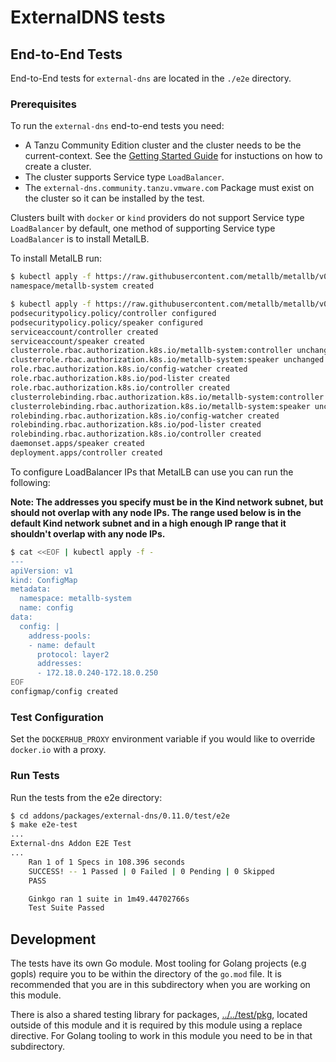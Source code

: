 # ExternalDNS tests

## End-to-End Tests

End-to-End tests for `external-dns` are located in the `./e2e` directory.

### Prerequisites

To run the `external-dns` end-to-end tests you need:

* A Tanzu Community Edition cluster and the cluster needs to be the
  current-context. See the [Getting Started
  Guide](https://tanzucommunityedition.io/docs/getting-started/) for
  instuctions on how to create a cluster.
* The cluster supports Service type `LoadBalancer`.
* The `external-dns.community.tanzu.vmware.com` Package must exist on the
  cluster so it can be installed by the test.

Clusters built with `docker` or `kind` providers do not support Service type
`LoadBalancer` by default, one method of supporting Service type `LoadBalancer`
is to install MetalLB.

To install MetalLB run:

```bash
$ kubectl apply -f https://raw.githubusercontent.com/metallb/metallb/v0.12.1/manifests/namespace.yaml
namespace/metallb-system created
```

```bash
$ kubectl apply -f https://raw.githubusercontent.com/metallb/metallb/v0.12.1/manifests/metallb.yaml
podsecuritypolicy.policy/controller configured
podsecuritypolicy.policy/speaker configured
serviceaccount/controller created
serviceaccount/speaker created
clusterrole.rbac.authorization.k8s.io/metallb-system:controller unchanged
clusterrole.rbac.authorization.k8s.io/metallb-system:speaker unchanged
role.rbac.authorization.k8s.io/config-watcher created
role.rbac.authorization.k8s.io/pod-lister created
role.rbac.authorization.k8s.io/controller created
clusterrolebinding.rbac.authorization.k8s.io/metallb-system:controller unchanged
clusterrolebinding.rbac.authorization.k8s.io/metallb-system:speaker unchanged
rolebinding.rbac.authorization.k8s.io/config-watcher created
rolebinding.rbac.authorization.k8s.io/pod-lister created
rolebinding.rbac.authorization.k8s.io/controller created
daemonset.apps/speaker created
deployment.apps/controller created
```

To configure LoadBalancer IPs that MetalLB can use you can run the following:

**Note: The addresses you specify must be in the Kind network subnet, but should
not overlap with any node IPs. The range used below is in the default Kind
network subnet and in a high enough IP range that it shouldn't overlap with any
node IPs.**

```bash
$ cat <<EOF | kubectl apply -f -
---
apiVersion: v1
kind: ConfigMap
metadata:
  namespace: metallb-system
  name: config
data:
  config: |
    address-pools:
    - name: default
      protocol: layer2
      addresses:
      - 172.18.0.240-172.18.0.250
EOF
configmap/config created
```

### Test Configuration

Set the `DOCKERHUB_PROXY` environment variable if you would like to override
`docker.io` with a proxy.

### Run Tests

Run the tests from the e2e directory:

```bash
$ cd addons/packages/external-dns/0.11.0/test/e2e
$ make e2e-test
...
External-dns Addon E2E Test
...
    Ran 1 of 1 Specs in 108.396 seconds
    SUCCESS! -- 1 Passed | 0 Failed | 0 Pending | 0 Skipped
    PASS

    Ginkgo ran 1 suite in 1m49.44702766s
    Test Suite Passed
```

## Development

The tests have its own Go module. Most tooling for Golang projects (e.g gopls)
require you to be within the directory of the `go.mod` file. It is recommended
that you are in this subdirectory when you are working on this module.

There is also a shared testing library for packages,
[../../test/pkg](../../test/pkg), located outside of this module and it is
required by this module using a replace directive. For Golang tooling to work in
this module you need to be in that subdirectory.
